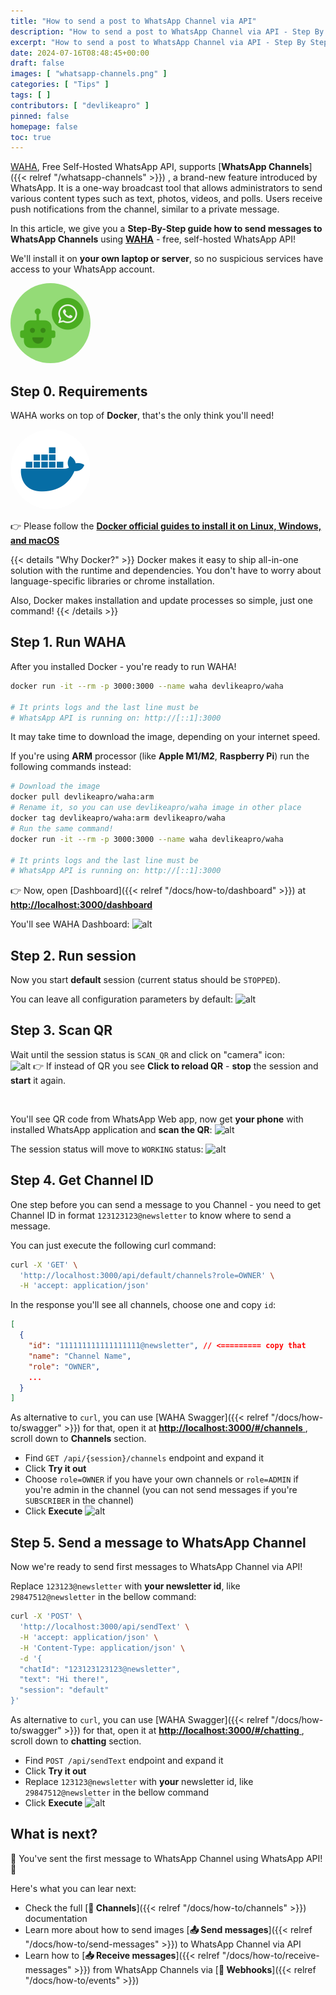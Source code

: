 ```yaml
---
title: "How to send a post to WhatsApp Channel via API"
description: "How to send a post to WhatsApp Channel via API - Step By Step Guide"
excerpt: "How to send a post to WhatsApp Channel via API - Step By Step Guide"
date: 2024-07-16T08:48:45+00:00
draft: false
images: [ "whatsapp-channels.png" ]
categories: [ "Tips" ]
tags: [ ]
contributors: [ "devlikeapro" ]
pinned: false
homepage: false
toc: true
---
```



[WAHA](/), Free Self-Hosted WhatsApp API, supports
[**WhatsApp Channels**]({{< relref "/whatsapp-channels" >}})
, a brand-new feature introduced by WhatsApp.
It is a one-way broadcast tool that allows administrators to send various content types such as text, photos, videos,
and polls.
Users receive push notifications from the channel, similar to a private message.

In this article, we give you a **Step-By-Step guide how to send messages to WhatsApp Channels** using
[**WAHA**](/) - free, self-hosted WhatsApp API!

We'll install it on **your own laptop or server**, so no suspicious services have access to your WhatsApp account.

<div class="text-center">
   <img src='/images/logo.svg' title='WhatsApp API' alt='logo' style='border-radius: 50%; width: 8rem'/>
</div>

## Step 0. Requirements

WAHA works on top of **Docker**, that's the only think you'll need! 
<div class="text-center">
   <img src='/logos/docker.svg' title='WhatsApp API' alt='logo' style='border-radius: 50%; width: 8rem'/>
</div>

👉 Please follow the 
<a href="https://docs.docker.com/engine/install/" target="_blank">
<b>Docker official guides to install it on Linux, Windows, and macOS</b>
</a>

{{< details "Why Docker?" >}}
Docker makes it easy to ship all-in-one solution with the runtime and dependencies. You don't have to worry about
language-specific libraries or chrome installation.

Also, Docker makes installation and update processes so simple, just one command!
{{< /details >}}

## Step 1. Run WAHA
After you installed Docker - you're ready to run WAHA!

```bash
docker run -it --rm -p 3000:3000 --name waha devlikeapro/waha

# It prints logs and the last line must be
# WhatsApp API is running on: http://[::1]:3000
```

It may take time to download the image, depending on your internet speed.

If you're using **ARM** processor (like **Apple M1/M2**, **Raspberry Pi**) run the following commands instead:
```bash
# Download the image
docker pull devlikeapro/waha:arm
# Rename it, so you can use devlikeapro/waha image in other place
docker tag devlikeapro/waha:arm devlikeapro/waha
# Run the same command!
docker run -it --rm -p 3000:3000 --name waha devlikeapro/waha

# It prints logs and the last line must be
# WhatsApp API is running on: http://[::1]:3000
```

👉 Now, open [Dashboard]({{< relref "/docs/how-to/dashboard" >}}) at 
<a href="http://localhost:3000/dashboard" target="_blank">
<b>http://localhost:3000/dashboard</b>
</a>

You'll see WAHA Dashboard:
![alt](dashboard.png)


## Step 2. Run session
Now you start **default** session (current status should be `STOPPED`). 

You can leave all configuration parameters by default:
![alt](dashboard-start-session.png)

## Step 3. Scan QR
Wait until the session status is `SCAN_QR` and click on "camera" icon:
<br>
![alt](dashboard-qr.png)
👉 If instead of QR you see **Click to reload QR** - **stop** the session and **start** it again.

<br>

You'll see QR code from WhatsApp Web app, now get **your phone** with installed WhatsApp application and **scan the QR**:
![alt](whatsapp-link-devices.jpeg)

The session status will move to `WORKING` status:
![alt](dashboard-working.png) 

## Step 4. Get Channel ID
One step before you can send a message to you Channel - you need to get Channel ID in format `123123123@newsletter` 
to know where to send a message.

You can just execute the following curl command:
```bash
curl -X 'GET' \
  'http://localhost:3000/api/default/channels?role=OWNER' \
  -H 'accept: application/json'
```

In the response you'll see all channels, choose one and copy `id`:

```json
[
  {
    "id": "111111111111111111@newsletter", // <========= copy that
    "name": "Channel Name",
    "role": "OWNER",
    ...
  }
]
```


As alternative to `curl`, you can use [WAHA Swagger]({{< relref "/docs/how-to/swagger" >}}) for that, open it at
<a href="http://localhost:3000/#/channels" target="_blank">
<b>http://localhost:3000/#/channels</b>
</a>, scroll down to **Channels** section.

- Find `GET /api/{session}/channels` endpoint and expand it
- Click **Try it out**
- Choose `role=OWNER` if you have your own channels or `role=ADMIN` if you're admin in the channel (you can not send messages if you're `SUBSCRIBER` in the channel)
- Click **Execute**
![alt](swagger-channels-list.png)


## Step 5. Send a message to WhatsApp Channel
Now we're ready to send first messages to WhatsApp Channel via API!

Replace `123123@newsletter` with **your newsletter id**, like `29847512@newsletter` in the bellow command:
```bash
curl -X 'POST' \
  'http://localhost:3000/api/sendText' \
  -H 'accept: application/json' \
  -H 'Content-Type: application/json' \
  -d '{
  "chatId": "123123123123@newsletter",
  "text": "Hi there!",
  "session": "default"
}'
```

As alternative to `curl`, you can use [WAHA Swagger]({{< relref "/docs/how-to/swagger" >}}) for that, open it at
<a href="http://localhost:3000/#/chatting" target="_blank">
<b>http://localhost:3000/#/chatting</b>
</a>, scroll down to **chatting** section.
- Find `POST /api/sendText` endpoint and expand it
- Click **Try it out**
- Replace `123123@newsletter` with **your** newsletter id, like `29847512@newsletter` in the bellow command
- Click **Execute**
![alt](swagger-send-text.png)

## What is next?
🎉 You've sent the first message to WhatsApp Channel using WhatsApp API! 🎉 

Here's what you can lear next:
- Check the full [**📢 Channels**]({{< relref "/docs/how-to/channels" >}}) documentation
- Learn more about how to send images [**📤 Send messages**]({{< relref "/docs/how-to/send-messages" >}}) to WhatsApp Channel via API
- Learn how to [**📥 Receive messages**]({{< relref "/docs/how-to/receive-messages" >}}) from WhatsApp Channels via [**🔄 Webhooks**]({{< relref "/docs/how-to/events" >}})
